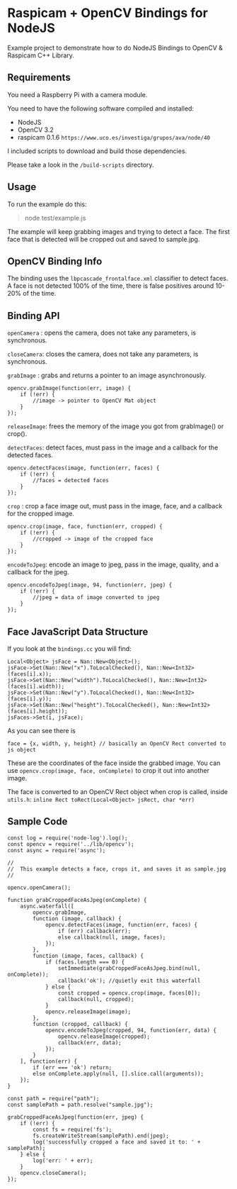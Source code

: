 # Raspicam + OpenCV Bindings for NodeJS

Example project to demonstrate how to do NodeJS Bindings to OpenCV & Raspicam C++ Library.

## Requirements

You need a Raspberry Pi with a camera module.

You need to have the following software compiled and installed:

* NodeJS
* OpenCV 3.2
* raspicam 0.1.6 `https://www.uco.es/investiga/grupos/ava/node/40`

I included scripts to download and build those dependencies.

Please take a look  in the `/build-scripts` directory.

## Usage

To run the example do this:

> node test/example.js

The example will keep grabbing images and trying to detect a face.
The first face that is detected will be cropped out and saved to sample.jpg.

## OpenCV Binding Info

The binding uses the `lbpcascade_frontalface.xml` classifier to detect faces.
A face is not detected 100% of the time, there is false positives around 10-20% of the time.

## Binding API

`openCamera` : opens the camera, does not take any parameters, is synchronous.

`closeCamera`: closes the camera, does not take any parameters, is synchronous.

`grabImage`  : grabs and returns a pointer to an image asynchronously.

	opencv.grabImage(function(err, image) {
		if (!err) {
			//image -> pointer to OpenCV Mat object
		}
	});
	
`releaseImage`: frees the memory of the image you got from grabImage() or crop().

`detectFaces`: detect faces, must pass in the image and a callback for the detected faces.

	opencv.detectFaces(image, function(err, faces) {
		if (!err) {
			//faces = detected faces
		}
	});
	
`crop` : crop a face image out, must pass in the image, face, and a callback for the cropped image. 

	opencv.crop(image, face, function(err, cropped) {
		if (!err) {
			//cropped -> image of the cropped face
		}
	});
	
`encodeToJpeg`: encode an image to jpeg, pass in the image, quality, and a callback for the jpeg.

	opencv.encodeToJpeg(image, 94, function(err, jpeg) {
		if (!err) {
			//jpeg = data of image converted to jpeg
		}
	});

## Face JavaScript Data Structure

If you look at the `bindings.cc` you will find:

	Local<Object> jsFace = Nan::New<Object>();
	jsFace->Set(Nan::New("x").ToLocalChecked(), Nan::New<Int32>(faces[i].x));
	jsFace->Set(Nan::New("width").ToLocalChecked(), Nan::New<Int32>(faces[i].width));
	jsFace->Set(Nan::New("y").ToLocalChecked(), Nan::New<Int32>(faces[i].y));
	jsFace->Set(Nan::New("height").ToLocalChecked(), Nan::New<Int32>(faces[i].height));
	jsFaces->Set(i, jsFace);
	
As you can see there is 
	
	face = {x, width, y, height} // basically an OpenCV Rect converted to js object

These are the coordinates of the face inside the grabbed image.
You can use `opencv.crop(image, face, onComplete)` to crop it out into another image.

The face is converted to an OpenCV Rect object when crop is called, inside `utils.h`:
`inline Rect toRect(Local<Object> jsRect, char *err)`

## Sample Code

```
const log = require('node-log').log();
const opencv = require('../lib/opencv');
const async = require('async');

//
//	This example detects a face, crops it, and saves it as sample.jpg
//

opencv.openCamera();

function grabCroppedFaceAsJpeg(onComplete) {
	async.waterfall([
	    opencv.grabImage,
  	    function (image, callback) {
  	    	opencv.detectFaces(image, function(err, faces) {
  	    		if (err) callback(err);
  	    		else callback(null, image, faces);
  	    	});
  	    },
  	    function (image, faces, callback) {
  	    	if (faces.length === 0) {
  	    		setImmediate(grabCroppedFaceAsJpeg.bind(null, onComplete));
  	    		callback('ok'); //quietly exit this waterfall
  	    	} else {
  	    		const cropped = opencv.crop(image, faces[0]);
  	    		callback(null, cropped);
  	    	}
  	    	opencv.releaseImage(image);
  	    },
  	    function (cropped, callback) {
	  	  	opencv.encodeToJpeg(cropped, 94, function(err, data) {
	  			opencv.releaseImage(cropped);
	  			callback(err, data);
	  		});
  	    }
  	], function(err) {
 		if (err === 'ok') return;
 		else onComplete.apply(null, [].slice.call(arguments));
 	});
}

const path = require("path");
const samplePath = path.resolve("sample.jpg"); 

grabCroppedFaceAsJpeg(function(err, jpeg) {
	if (!err) {
		const fs = require('fs');
		fs.createWriteStream(samplePath).end(jpeg);
		log('successfully cropped a face and saved it to: ' + samplePath);
	} else {
		log('err: ' + err);
	}
	opencv.closeCamera();
});
```



